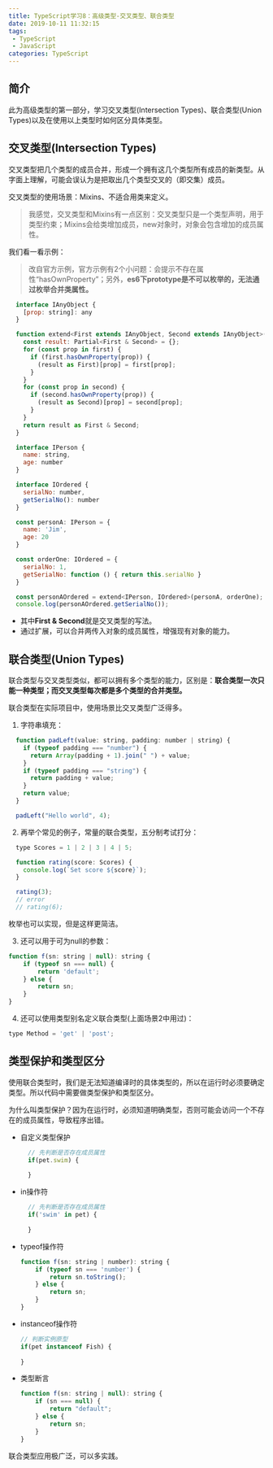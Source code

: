 ```yaml
---
title: TypeScript学习8：高级类型-交叉类型、联合类型
date: 2019-10-11 11:32:15
tags:
 - TypeScript
 - JavaScript
categories: TypeScript
---
```

## 简介
此为高级类型的第一部分，学习交叉类型(Intersection Types)、联合类型(Union Types)以及在使用以上类型时如何区分具体类型。

## 交叉类型(Intersection Types)
交叉类型把几个类型的成员合并，形成一个拥有这几个类型所有成员的新类型。从字面上理解，可能会误认为是把取出几个类型交叉的（即交集）成员。

交叉类型的使用场景：Mixins、不适合用类来定义。

>我感觉，交叉类型和Mixins有一点区别：交叉类型只是一个类型声明，用于类型约束；Mixins会给类增加成员，new对象时，对象会包含增加的成员属性。

我们看一看示例：

>改自官方示例，官方示例有2个小问题：会提示不存在属性“hasOwnProperty”；另外，**es6下prototype是不可以枚举的，无法通过枚举合并类属性。**

```javascript
  interface IAnyObject {
    [prop: string]: any
  }

  function extend<First extends IAnyObject, Second extends IAnyObject>(first: First, second: Second): First & Second {
    const result: Partial<First & Second> = {};
    for (const prop in first) {
      if (first.hasOwnProperty(prop)) {
        (result as First)[prop] = first[prop];
      }
    }
    for (const prop in second) {
      if (second.hasOwnProperty(prop)) {
        (result as Second)[prop] = second[prop];
      }
    }
    return result as First & Second;
  }

  interface IPerson {
    name: string,
    age: number
  }

  interface IOrdered {
    serialNo: number,
    getSerialNo(): number
  }

  const personA: IPerson = {
    name: 'Jim',
    age: 20
  }

  const orderOne: IOrdered = {
    serialNo: 1,
    getSerialNo: function () { return this.serialNo }
  }

  const personAOrdered = extend<IPerson, IOrdered>(personA, orderOne);
  console.log(personAOrdered.getSerialNo());
```

- 其中**First & Second**就是交叉类型的写法。
- 通过扩展，可以合并两传入对象的成员属性，增强现有对象的能力。
 
## 联合类型(Union Types)
联合类型与交叉类型类似，都可以拥有多个类型的能力，区别是：**联合类型一次只能一种类型；而交叉类型每次都是多个类型的合并类型。**

联合类型在实际项目中，使用场景比交叉类型广泛得多。

1. 字符串填充：

```javascript
  function padLeft(value: string, padding: number | string) {
    if (typeof padding === "number") {
      return Array(padding + 1).join(" ") + value;
    }
    if (typeof padding === "string") {
      return padding + value;
    }
    return value;
  }

  padLeft("Hello world", 4);
```

2. 再举个常见的例子，常量的联合类型，五分制考试打分：

```javascript
  type Scores = 1 | 2 | 3 | 4 | 5;

  function rating(score: Scores) {
    console.log(`Set score ${score}`);
  }

  rating(3);
  // error
  // rating(6); 
```

枚举也可以实现，但是这样更简洁。

3. 还可以用于可为null的参数：
```javascript
function f(sn: string | null): string {
    if (typeof sn === null) {
        return 'default';
    } else {
        return sn;
    }
}
```

4. 还可以使用类型别名定义联合类型(上面场景2中用过)：
```javascript
type Method = 'get' | 'post';
```

## 类型保护和类型区分
使用联合类型时，我们是无法知道编译时的具体类型的，所以在运行时必须要确定类型。所以代码中需要做类型保护和类型区分。

为什么叫类型保护？因为在运行时，必须知道明确类型，否则可能会访问一个不存在的成员属性，导致程序出错。

- 自定义类型保护
    ```javascript
      // 先判断是否存在成员属性
      if(pet.swim) {
          
      }
    ```
- in操作符
    ```javascript
      // 先判断是否存在成员属性
      if('swim' in pet) {
          
      }
    ```
- typeof操作符
    ```javascript
    function f(sn: string | number): string {
        if (typeof sn === 'number') {
            return sn.toString();
        } else {
            return sn;
        }
    }
    ```
- instanceof操作符
    ```javascript
    // 判断实例原型
    if(pet instanceof Fish) {
          
    }
    ```
- 类型断言
    ```javascript
    function f(sn: string | null): string {
        if (sn === null) {
            return "default";
        } else {
            return sn;
        }
    }
    ```
    
联合类型应用极广泛，可以多实践。